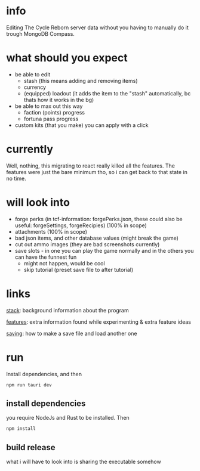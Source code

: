 # info
Editing The Cycle Reborn server data without you having to manually do it trough MongoDB Compass.

# what should you expect
- be able to edit
    - stash (this means adding and removing items)
    - currency
    - (equipped) loadout (it adds the item to the "stash" automatically, bc thats how it works in the bg)
- be able to max out this way
    - faction (points) progress
    - fortuna pass progress
- custom kits (that you make) you can apply with a click

# currently
Well, nothing, this migrating to react really killed all the features.
The features were just the bare minimum tho, so i can get back to that state in no time.

# will look into
- forge perks (in tcf-information: forgePerks.json, these could also be useful: forgeSettings, forgeRecipies) (100% in scope)
- attachments (100% in scope)
- bad json items, and other database values (might break the game)
- cut out ammo images (they are bad screenshots currently)
- save slots - in one you can play the game normally and in the others you can have the funnest fun
    - might not happen, would be cool
    - skip tutorial (preset save file to after tutorial)

# links
[stack](docs/stack.md):
background information about the program

[features](docs/features.md):
extra information found while experimenting & extra feature ideas

[saving](docs/saving.md):
how to make a save file and load another one

# run
Install dependencies, and then
```bash
npm run tauri dev
```
## install dependencies
you require NodeJs and Rust to be installed.
Then
```bash
npm install
```
## build release
what i will have to look into is sharing the executable somehow
